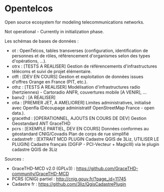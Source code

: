 # Opentelcos
Open source ecosystem for modeling telecommunications networks. 

Not operational - Currently in initialization phase. 

Les schémas de bases de données : 
* ot : OpenTelcos, tables transverses (configuration, identification de personnes et de rôles, référencement d'organismes selon des types d'opérations, ...). 
* otrx : [TESTS A REALISER] Gestion de référencements d'infrastructures télécoms et suivi de projet élémentaire. 
* otft : [DEV EN COURS] Gestion et exploitation de données issues d'offres Orange en France (PIT, etc.). 
* othz : [TESTS A REALISER] Modélisation d'infrastructures radio (hertziennes) - Cartoradio ANFR, couvertures mobile [A VENIR], ... 
* banv2 : [A REALISER]
* otla : [PREMIER JET, A AMELIORER] Limites administratives, initialisé avec Openfla (Découpage administratif OpenStreetMap France - open data.). 
* gracethd : [OPERATIONNEL, AJOUTS EN COURS DE DEV] Gestion Geostandard ANT GraceTHD
* pcrs : [EXEMPLE PARTIEL, DEV EN COURS] Données conformes au géostandard CNIG/Covadis Plan de corps de rue simplifié
* cadastrefr : [EXTRAIT MCD PLUGIN Cadastre QGIS de 3Liz, UTILISER LE PLUGIN] Cadastre français (DGFiP - PCI-Vecteur + MagicIII) via le plugin cadastre QGIS de 3Liz

Sources : 
* GraceTHD-MCD v2.0 (GPLv3) : https://github.com/GraceTHD-community/GraceTHD-MCD
* PCRS (CNIG) partiel : http://cnig.gouv.fr/?page_id=11745
* Cadastre fr : https://github.com/3liz/QgisCadastrePlugin
